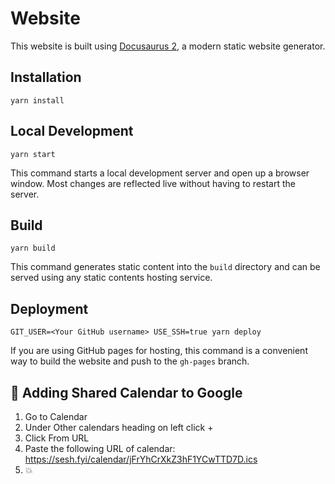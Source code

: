 # Website

This website is built using [Docusaurus 2](https://v2.docusaurus.io/), a modern static website generator.

## Installation

```console
yarn install
```

## Local Development

```console
yarn start
```

This command starts a local development server and open up a browser window. Most changes are reflected live without having to restart the server.

## Build

```console
yarn build
```

This command generates static content into the `build` directory and can be served using any static contents hosting service.

## Deployment

```console
GIT_USER=<Your GitHub username> USE_SSH=true yarn deploy
```

If you are using GitHub pages for hosting, this command is a convenient way to build the website and push to the `gh-pages` branch.


## 📅 Adding Shared Calendar to Google
1. Go to Calendar
2. Under Other calendars heading on left click +
3. Click From URL
4. Paste the following URL of calendar: https://sesh.fyi/calendar/jFrYhCrXkZ3hF1YCwTTD7D.ics
5. 💥